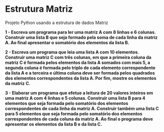 # Estrutura Matriz

Projeto Python usando a estrutura de dados Matriz<br/>

<strong>1 - Escreva um programa para ler uma matriz A com 8 linhas e 6 colunas. Construir uma lista B que seja formado pela soma de cada linha da matriz A. Ao final apresentar o somatório dos elementos da lista B.</strong>

<strong>2 - Escreva um programa que leia uma lista A com 10 elementos. Construir uma matriz C com três colunas, em que a primeira coluna da matriz C é formada pelos elementos da lista A somados com mais 5, a segunda coluna é formada pelo triplo de cada elemento correspondente da lista A e a terceira e última coluna deve ser formada pelos quadrados dos elementos correspondentes da lista A. Por fim, mostre os elementos da matriz C.</strong>

<strong>3 - Elaborar um programa que efetue a leitura de 20 valores inteiros em uma matriz A com 4 linhas e 5 colunas. Construir uma lista B para 4 elementos que seja formada pelo somatório dos elementos correspondentes de cada linha da matriz A. Construir também uma lista C para 5 elementos que seja formada pelo somatório dos elementos correspondentes de cada coluna da matriz A. Ao final o programa deve apresentar os elementos da lista B e da lista C.</strong>




